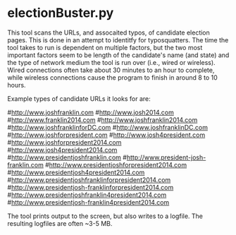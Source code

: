 electionBuster.py
=================

This tool scans the URLs, and assocaited typos, of candidate election pages. This is done in an attempt to identitfy for typosquatters. The time the tool takes to run is dependent on multiple factors, but the two most important factors seem to be length of the candidate's name (and state) and the type of network medium the tool is run over (i.e., wired or wireless). Wired connections often take about 30 minutes to an hour to complete, while wireless connections cause the program to finish in around 8 to 10 hours. 

Example types of candidate URLs it looks for are:

#http://www.joshfranklin.com
#http://www.josh2014.com
#http://www.franklin2014.com
#http://www.joshfranklin2014.com
#http://www.joshfranklinforDC.com
#http://www.joshfranklinDC.com
#http://www.joshforpresident.com
#http://www.josh4president.com
#http://www.joshforpresident2014.com
#http://www.josh4president2014.com
#http://www.presidentjoshfranklin.com
#http://www.president-josh-franklin.com
#http://www.presidentjoshforpresident2014.com
#http://www.presidentjosh4president2014.com
#http://www.presidentjoshfranklinforpresident2014.com
#http://www.presidentjosh-franklinforpresident2014.com
#http://www.presidentjoshfranklin4president2014.com
#http://www.presidentjosh-franklin4president2014.com

The tool prints output to the screen, but also writes to a logfile. The resulting logfiles are often ~3-5 MB. 
